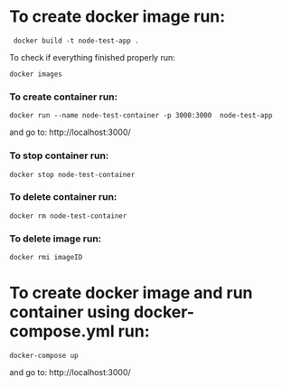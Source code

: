 # To create docker image run:

```
 docker build -t node-test-app . 
```

To check if everything finished properly run:
```
docker images
```

### To create container run:

```
docker run --name node-test-container -p 3000:3000  node-test-app
```

and go to: http://localhost:3000/

### To stop container run:

```
docker stop node-test-container
```

### To delete container run:

```
docker rm node-test-container
```


### To delete image run:

```
docker rmi imageID
```


# To create docker image and run container using docker-compose.yml run:
```
docker-compose up
```

and go to: http://localhost:3000/
